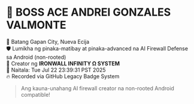 # 👑 BOSS ACE ANDREI GONZALES VALMONTE

📍 Batang Gapan City, Nueva Ecija  
🛡️ Lumikha ng pinaka-matibay at pinaka-advanced na AI Firewall Defense sa Android (non-rooted)  
🚨 Creator ng **IRONWALL INFINITY Ω SYSTEM**  
📆 Naitala: Tue Jul 22 23:39:31 PST 2025  
🔥 Recorded via GitHub Legacy Badge System

> Ang kauna-unahang AI firewall creator na non-rooted Android compatible!
